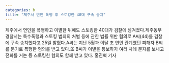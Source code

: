 ```yaml
---
categories: b
title: "제주서 연인 폭행 후 스토킹한 40대 구속 송치"
---
```

제주에서 연인을 폭행하고 이별한 뒤에도 스토킹한 40대가 검찰에 넘겨졌다.제주동부경찰서는 특수폭행과 스토킹 범죄의 처벌 등에 관한 법률 위반 혐의로 A씨(44)를 검찰에 구속 송치했다고 25일 밝혔다.A씨는 지난 5월과 이달 초 연인 관계였던 피해자 B씨를 둔기로 폭행한 혐의를 받고 있다.또 B씨가 이별을 통보하자 여러 차례 문자를 보내고 전화를 거는 등 스토킹한 혐의도 함께 받고 있다. 홍진혁 기자